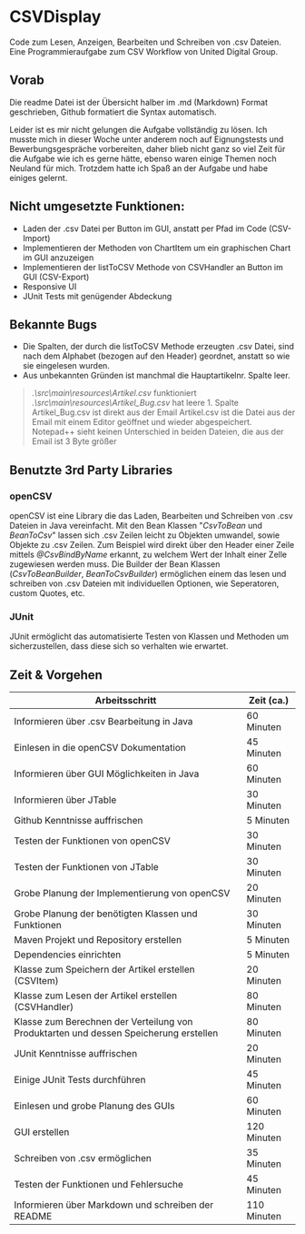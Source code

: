 # CSVDisplay
Code zum Lesen, Anzeigen, Bearbeiten und Schreiben von .csv Dateien.
Eine Programmieraufgabe zum CSV Workflow von United Digital Group.

## Vorab
Die readme Datei ist der Übersicht halber im .md (Markdown) Format geschrieben, Github formatiert die Syntax automatisch.

Leider ist es mir nicht gelungen die Aufgabe vollständig zu lösen. Ich musste mich in dieser Woche unter anderem noch auf Eignungstests und Bewerbungsgespräche vorbereiten, daher blieb nicht ganz so viel Zeit für die Aufgabe wie ich es gerne hätte, ebenso waren einige Themen noch Neuland für mich. Trotzdem hatte ich Spaß an der Aufgabe und habe einiges gelernt. 


## Nicht umgesetzte Funktionen:

- Laden der .csv Datei per Button im GUI, anstatt per Pfad im Code (CSV-Import)
- Implementieren der Methoden von ChartItem um ein graphischen Chart im GUI anzuzeigen 
- Implementieren der listToCSV Methode von CSVHandler an Button im GUI (CSV-Export)
- Responsive UI
- JUnit Tests mit genügender Abdeckung

## Bekannte Bugs

- Die Spalten, der durch die listToCSV Methode erzeugten .csv Datei, sind nach dem Alphabet (bezogen auf den Header) geordnet, anstatt so wie sie eingelesen wurden.
- Aus unbekannten Gründen ist manchmal die Hauptartikelnr. Spalte leer.
> *.\\src\\main\\resources\\Artikel.csv* funktioniert
> *.\\src\\main\\resources\\Artikel_Bug.csv* hat leere 1. Spalte
> Artikel_Bug.csv ist direkt aus der Email
> Artikel.csv ist die Datei aus der Email mit einem Editor geöffnet und wieder abgespeichert.
> Notepad++ sieht keinen Unterschied in beiden Dateien, die aus der Email ist 3 Byte größer

## Benutzte 3rd Party Libraries
### openCSV
openCSV ist eine Library die das Laden, Bearbeiten und Schreiben von .csv Dateien in Java vereinfacht. Mit den Bean Klassen "*CsvToBean* und *BeanToCsv*" lassen sich .csv Zeilen leicht zu Objekten umwandel, sowie Objekte zu .csv Zeilen. Zum Beispiel wird direkt über den Header einer Zeile mittels *@CsvBindByName* erkannt, zu welchem Wert der Inhalt einer Zelle zugewiesen werden muss. Die Builder der Bean Klassen (*CsvToBeanBuilder*, *BeanToCsvBuilder*) ermöglichen einem das lesen und schreiben von .csv Dateien mit individuellen Optionen, wie Seperatoren, custom Quotes, etc. 

### JUnit
JUnit ermöglicht das automatisierte Testen von Klassen und Methoden um sicherzustellen, dass diese sich so verhalten wie erwartet.

## Zeit & Vorgehen


Arbeitsschritt | Zeit (ca.)
------------ | -------------
Informieren über .csv Bearbeitung in Java | 60 Minuten
Einlesen in die openCSV Dokumentation| 45 Minuten
Informieren über GUI Möglichkeiten in Java | 60 Minuten
Informieren über JTable | 30 Minuten
Github Kenntnisse auffrischen | 5 Minuten
Testen der Funktionen von openCSV | 30 Minuten
Testen der Funktionen von JTable | 30 Minuten
Grobe Planung der Implementierung von openCSV | 20 Minuten
Grobe Planung der benötigten Klassen und Funktionen | 30 Minuten
Maven Projekt und Repository erstellen | 5 Minuten
Dependencies einrichten | 5 Minuten
Klasse zum Speichern der Artikel erstellen (CSVItem) | 20 Minuten
Klasse zum Lesen der Artikel erstellen (CSVHandler) |80 Minuten
Klasse zum Berechnen der Verteilung von Produktarten und dessen Speicherung erstellen | 80 Minuten
JUnit Kenntnisse auffrischen | 20 Minuten
Einige JUnit Tests durchführen | 45 Minuten
Einlesen und grobe Planung des GUIs | 60 Minuten
GUI erstellen | 120 Minuten
Schreiben von .csv ermöglichen | 35 Minuten
Testen der Funktionen und Fehlersuche | 45 Minuten
Informieren über Markdown und schreiben der README | 110 Minuten
